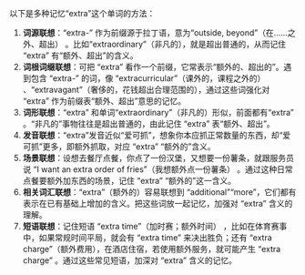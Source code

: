 以下是多种记忆“extra”这个单词的方法：
1. **词源联想**：“extra-” 作为前缀源于拉丁语，意为“outside, beyond”（在……之外、超出） 。比如“extraordinary”（非凡的），就是超出普通的，从而记住 “extra” 有“额外、超出”的含义。 
2. **词根词缀联想**：可把 “extra” 看作一个前缀，它常表示“额外的、超出的”。遇到包含 “extra-” 的词，像 “extracurricular”（课外的，课程之外的） 、“extravagant”（奢侈的，花钱超出合理范围的），通过这些词强化对 “extra” 作为前缀表“额外、超出”意思的记忆。
3. **词形联想**：“extra” 和单词“extraordinary”（非凡的）形似，前面都有“extra” 。“非凡的”事物往往是超出普通的，由此记住 “extra” 表“额外、超出”。
4. **发音联想**：“extra”发音近似“爱可抓”，想象你本应抓正常数量的东西，却“爱可抓”更多，即额外抓取，对应 “extra” “额外的”含义。
5. **场景联想**：设想去餐厅点餐，你点了一份汉堡，又想要一份薯条，就跟服务员说 “I want an extra order of fries”（我想额外点一份薯条） 。通过这种日常点餐要额外加东西的场景，记住 “extra” “额外的”这一含义。 
6. **相关词汇联想**：“extra”（额外的）容易联想到 “additional”“more”，它们都有表示在已有基础上增加的含义。把这些词放一起记忆，加强对 “extra” 含义的理解。 
7. **短语联想**：记住短语 “extra time”（加时赛；额外时间） ，比如在体育赛事中，如果常规时间平局，就会有 “extra time” 来决出胜负；还有 “extra charge”（额外费用），在酒店住宿，若使用额外服务，就可能产生 “extra charge” 。通过这些常见短语，加深对 “extra” 含义的记忆。 